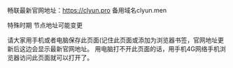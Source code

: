 畅联最新官网地址：https://clyun.pro
备用域名clyun.men

特殊时期  节点地址可能变更 

请大家用手机或者电脑保存此页面(记住此页面或添加为浏览器书签，官网地址更新后这边会显示最新官网地址。 用电脑打不开此页面的话，用手机4G网络手机浏览器访问此页面就可以打开了。
